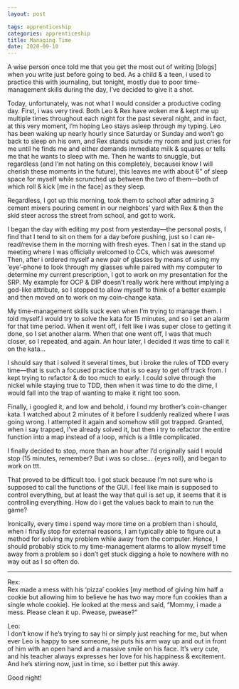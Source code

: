 ```yaml
---
layout: post 

tags: apprenticeship
categories: apprenticeship
title: Managing Time
date: 2020-09-10
---
```


A wise person once told me that you get the most out of writing [blogs] when you write just before going to bed.  As a child & a teen, i used to practice this with journaling, but tonight, mostly due to poor time-management skills during the day, I’ve decided to give it a shot.

Today, unfortunately, was not what I would consider a productive coding day.  First, i was very tired.  Both Leo & Rex have woken me & kept me up multiple times throughout each night for the past several night, and in fact, at this very moment, I’m hoping Leo stays asleep through my typing.  Leo has been waking up nearly hourly since Saturday or Sunday and won’t go back to sleep on his own, and Rex stands outside my room and just cries for me until he finds me and either demands immediate milk & squares or tells me that he wants to sleep with me.  Then he wants to snuggle, but regardless (and I’m not hating on this completely, becausei know I will cherish these moments in the future), this leaves me with about 6” of sleep space for myself while scrunched up between the two of them—both of which roll & kick [me in the face] as they sleep.

Regardless, I got up this morning, took them to school after admiring 3 cement mixers pouring cement in our neighbors’ yard with Rex & then the skid steer across the street from school, and got to work.

I began the day with editing my post from yesterday—the personal posts, I find that I tend to sit on them for a day before pushing, just so I can re-read/revise them in the morning with fresh eyes.  Then I sat in the stand up meeting where I was officially welcomed to CCs, which was awesome!  Then, after i ordered myself a new pair of glasses by means of using my ‘eye’-phone to look through my glasses while paired with my computer to determine my current prescription, I got to work on my presentation for the SRP.  My example for OCP & DIP doesn’t really work here without implying a god-like attribute, so I stopped to allow myself to think of a better example and then moved on to work on my coin-change kata.

My time-management skills suck even when I’m trying to manage them.  I told myself.I would try to solve the kata for 15 minutes, and so i set an alarm for that time period.  When it went off, i felt like i was super close to getting it done, so I set another alarm.  When that one went off, I was that much closer, so I repeated, and again.  An hour later, I decided it was time to call it on the kata…

I should say that i solved it several times, but i broke the rules of TDD every time—that is such a focused practice that is so easy to get off track from.  I kept trying to refactor & do too much to early.  I could solve through the nickel while staying true to TDD, then when it was time to do the dime, I would fall into the trap of wanting to make it right too soon.  

Finally, i googled it, and low and behold, i found my brother’s coin-changer kata.  I watched about 2 minutes of it before I suddenly realized where I was going wrong.  I attempted it again and somehow still got trapped.  Granted, when i say trapped, I’ve already solved it, but then i try to refactor the entire function into a map instead of a loop, which is a little complicated.  

I finally decided to stop, more than an hour after I’d originally said I would stop (15 minutes, remember?  But i was so close… {eyes roll}, and began to work on ttt.  

That proved to be difficult too.  I got stuck because I’m not sure who is supposed to call the functions of the GUI.  I feel like main is supposed to control everything, but at least the way that quil is set up, it seems that it is controlling everything.  How do i get the values back to main to run the game?  

Ironically, every time i spend way more time on a problem than i should, when i finally stop for external reasons, I am typically able to figure out a method for solving my problem while away from the computer.  Hence, I should probably stick to my time-management alarms to allow myself time away from a problem so i don’t get stuck digging a hole to nowhere with no way out as I so often do.  

***
Rex:  
Rex made a mess with his ‘pizza’ cookies [my method of giving him half a cookie but allowing him to believe he has two way more fun cookies than a single whole cookie).  He looked at the mess and said, “Mommy, i made a mess.  Please clean it up. Pwease, pwease?”

Leo:  
I don’t know if he’s trying to say hi or simply just reaching for me, but when ever Leo is happy to see someone, he puts his arm way up and out in front of him with an open hand and a massive smile on his face.  It’s very cute, and his teacher always expresses her love for his happiness & excitement.  And he’s stirring now, just in time, so i better put this away.

Good night!
